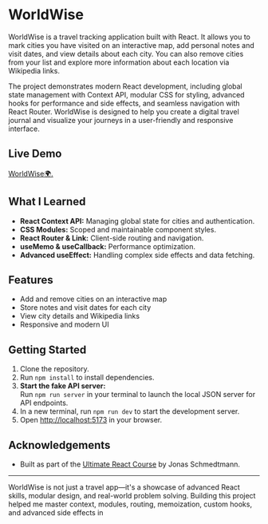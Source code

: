 # WorldWise

WorldWise is a travel tracking application built with React. It allows you to mark cities you have visited on an interactive map, add personal notes and visit dates, and view details about each city. You can also remove cities from your list and explore more information about each location via Wikipedia links.

The project demonstrates modern React development, including global state management with Context API, modular CSS for styling, advanced hooks for performance and side effects, and seamless navigation with React Router. WorldWise is designed to help you create a digital travel journal and visualize your journeys in a user-friendly and responsive interface.

## Live Demo

[WorldWise🌍.](https://worldwise-m7med.netlify.app/)

## What I Learned

- **React Context API:** Managing global state for cities and authentication.
- **CSS Modules:** Scoped and maintainable component styles.
- **React Router & Link:** Client-side routing and navigation.
- **useMemo & useCallback:** Performance optimization.
- **Advanced useEffect:** Handling complex side effects and data fetching.

## Features

- Add and remove cities on an interactive map
- Store notes and visit dates for each city
- View city details and Wikipedia links
- Responsive and modern UI

## Getting Started

1. Clone the repository.
2. Run `npm install` to install dependencies.
3. **Start the fake API server:**  
   Run `npm run server` in your terminal to launch the local JSON server for API endpoints.
4. In a new terminal, run `npm run dev` to start the development server.
5. Open [http://localhost:5173](http://localhost:5173) in your browser.

## Acknowledgements

- Built as part of the [Ultimate React Course](https://react.dev/) by Jonas Schmedtmann.

---

WorldWise is not just a travel app—it's a showcase of advanced React skills, modular design, and real-world problem solving. Building this project helped me master context, modules, routing, memoization, custom hooks, and advanced side effects in
